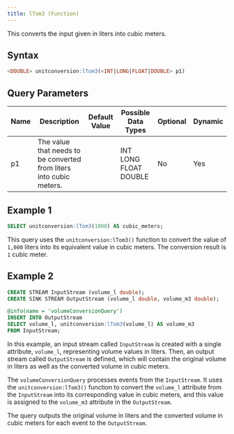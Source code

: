 ```yaml
---
title: lTom3 (Function)
---
```


This converts the input given in liters into cubic meters.

## Syntax

```sql
<DOUBLE> unitconversion:lTom3(<INT|LONG|FLOAT|DOUBLE> p1)
```

## Query Parameters

| Name | Description    | Default Value | Possible Data Types   | Optional | Dynamic |
|------|----------------|---------------|-----------------------|----------|---------|
| p1   | The value that needs to be converted from liters into cubic meters. |               | INT LONG FLOAT DOUBLE | No       | Yes     |

## Example 1

```sql
SELECT unitconversion:lTom3(1000) AS cubic_meters;
```

This query uses the `unitconversion:lTom3()` function to convert the value of `1,000` liters into its equivalent value in cubic meters. The conversion result is `1` cubic meter.

## Example 2

```sql
CREATE STREAM InputStream (volume_l double);
CREATE SINK STREAM OutputStream (volume_l double, volume_m3 double);

@info(name = 'volumeConversionQuery')
INSERT INTO OutputStream
SELECT volume_l, unitconversion:lTom3(volume_l) AS volume_m3
FROM InputStream;
```

In this example, an input stream called `InputStream` is created with a single attribute, `volume_l`, representing volume values in liters. Then, an output stream called `OutputStream` is defined, which will contain the original volume in liters as well as the converted volume in cubic meters.

The `volumeConversionQuery` processes events from the `InputStream`. It uses the `unitconversion:lTom3()` function to convert the `volume_l` attribute from the `InputStream` into its corresponding value in cubic meters, and this value is assigned to the `volume_m3` attribute in the `OutputStream`.

The query outputs the original volume in liters and the converted volume in cubic meters for each event to the `OutputStream`.
